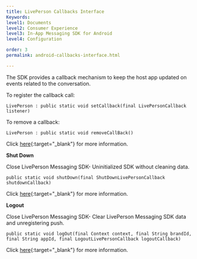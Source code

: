 ```yaml
---
title: LivePerson Callbacks Interface
Keywords:
level1: Documents
level2: Consumer Experience
level3: In-App Messaging SDK for Android
level4: Configuration

order: 3
permalink: android-callbacks-interface.html

---
```


The SDK provides a callback mechanism to keep the host app updated on events related to the conversation.

To register the callback call:

`LivePerson : public static void setCallback(final LivePersonCallback listener) `

To remove a callback:

`LivePerson : public static void removeCallBack()` 

Click [here](android-callbacks-index.html){:target="_blank"} for more information.

**Shut Down**

Close LivePerson Messaging SDK- Uninitialized SDK without cleaning data.

`public static void shutDown(final ShutDownLivePersonCallback shutdownCallback)`

Click [here](android-shutdown.html){:target="_blank"} for more information.

**Logout**

Close LivePerson Messaging SDK- Clear LivePerson Messaging SDK data and unregistering push.

`public static void logOut(final Context context, final String brandId, final String appId, final LogoutLivePersonCallback logoutCallback)`

Click [here](android-logout.html){:target="_blank"} for more information.